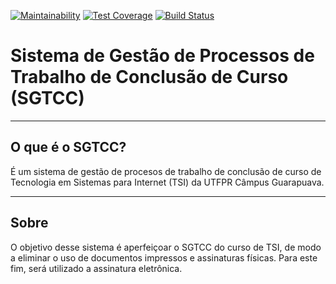 [![Maintainability](https://api.codeclimate.com/v1/badges/390307da2efc215ddb48/maintainability)](https://codeclimate.com/github/utfpr-gp-tsi/SGTCC/maintainability)
[![Test Coverage](https://api.codeclimate.com/v1/badges/390307da2efc215ddb48/test_coverage)](https://codeclimate.com/github/utfpr-gp-tsi/SGTCC/test_coverage)
[![Build Status](https://travis-ci.org/utfpr-gp-tsi/SGTCC.svg?branch=development)](https://travis-ci.org/utfpr-gp-tsi/SGTCC)

# Sistema de Gestão de Processos de Trabalho de Conclusão de Curso (SGTCC)

----
## O que é o SGTCC?

É um sistema de gestão de procesos de trabalho de conclusão de curso de Tecnologia em Sistemas para Internet (TSI) da UTFPR Câmpus Guarapuava.

----

## Sobre

O objetivo desse sistema é aperfeiçoar o SGTCC do curso de TSI, de modo a eliminar o uso de documentos impressos e assinaturas físicas. Para este fim, será utilizado a assinatura eletrônica.


